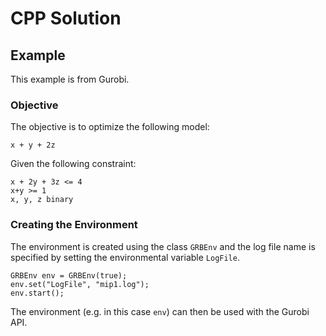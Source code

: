 # CPP Solution

## Example
This example is from Gurobi.

### Objective
The objective is to optimize the following model:

```text
x + y + 2z
```

Given the following constraint:

```text
x + 2y + 3z <= 4
x+y >= 1
x, y, z binary
```

### Creating the Environment
The environment is created using the class `GRBEnv` and the log file name is specified by setting the environmental variable
`LogFile`.

```text
GRBEnv env = GRBEnv(true);
env.set("LogFile", "mip1.log");
env.start();
```

The environment (e.g. in this case `env`) can then be used with the Gurobi API.